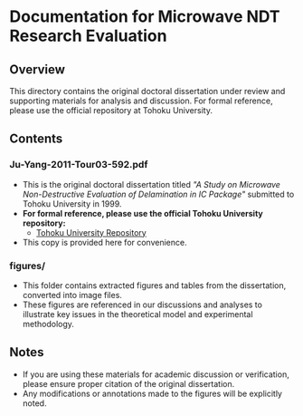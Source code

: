 # Documentation for Microwave NDT Research Evaluation

## Overview

This directory contains the original doctoral dissertation under review and supporting materials for analysis and discussion. For formal reference, please use the official repository at Tohoku University.

## Contents

### Ju-Yang-2011-Tour03-592.pdf
- This is the original doctoral dissertation titled *"A Study on Microwave Non-Destructive Evaluation of Delamination in IC Package"* submitted to Tohoku University in 1999.
- **For formal reference, please use the official Tohoku University repository:**
  - [Tohoku University Repository](https://hdl.handle.net/10097/55169)
- This copy is provided here for convenience.

### figures/
- This folder contains extracted figures and tables from the dissertation, converted into image files.
- These figures are referenced in our discussions and analyses to illustrate key issues in the theoretical model and experimental methodology.

## Notes
- If you are using these materials for academic discussion or verification, please ensure proper citation of the original dissertation.
- Any modifications or annotations made to the figures will be explicitly noted.


